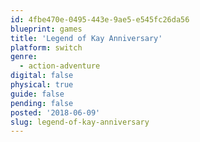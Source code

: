 ```yaml
---
id: 4fbe470e-0495-443e-9ae5-e545fc26da56
blueprint: games
title: 'Legend of Kay Anniversary'
platform: switch
genre:
  - action-adventure
digital: false
physical: true
guide: false
pending: false
posted: '2018-06-09'
slug: legend-of-kay-anniversary
---
```

